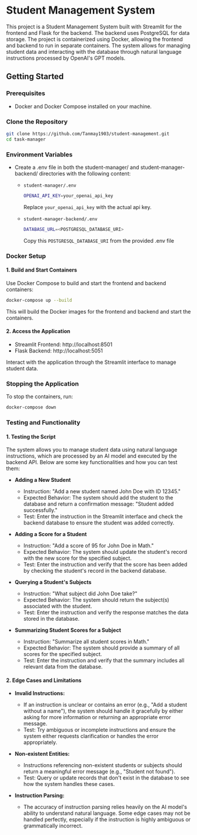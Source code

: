 # Student Management System

This project is a Student Management System built with Streamlit for the frontend and Flask for the backend. The backend uses PostgreSQL for data storage. The project is containerized using Docker, allowing the frontend and backend to run in separate containers. The system allows for managing student data and interacting with the database through natural language instructions processed by OpenAI's GPT models.

## Getting Started

### Prerequisites
- Docker and Docker Compose installed on your machine.

### Clone the Repository
```bash
git clone https://github.com/Tanmay1903/student-management.git
cd task-manager
```

### Environment Variables
 - Create a .env file in both the student-manager/ and student-manager-backend/ directories with the following content:
   - `student-manager/.env`
     
     ```bash
     OPENAI_API_KEY=your_openai_api_key
     ```
     Replace `your_openai_api_key` with the actual api key.
   - `student-manager-backend/.env`
     
     ```bash
     DATABASE_URL=<POSTGRESQL_DATABASE_URI>
     ```
     Copy this `POSTGRESQL_DATABASE_URI` from the provided .env file

### Docker Setup
#### 1. Build and Start Containers
Use Docker Compose to build and start the frontend and backend containers:

```bash
docker-compose up --build
```
This will build the Docker images for the frontend and backend and start the containers.

#### 2. Access the Application
- Streamlit Frontend: http://localhost:8501
- Flask Backend: http://localhost:5051

Interact with the application through the Streamlit interface to manage student data.

### Stopping the Application
To stop the containers, run:
```bash
docker-compose down
```

### Testing and Functionality
#### 1. Testing the Script
The system allows you to manage student data using natural language instructions, which are processed by an AI model and executed by the backend API. Below are some key functionalities and how you can test them:

- **Adding a New Student**
  - Instruction: "Add a new student named John Doe with ID 12345."
  - Expected Behavior: The system should add the student to the database and return a confirmation message: "Student added successfully."
  - Test: Enter the instruction in the Streamlit interface and check the backend database to ensure the student was added correctly.

- **Adding a Score for a Student**
  - Instruction: "Add a score of 95 for John Doe in Math."
  - Expected Behavior: The system should update the student's record with the new score for the specified subject.
  - Test: Enter the instruction and verify that the score has been added by checking the student's record in the backend database.

- **Querying a Student's Subjects**
  - Instruction: "What subject did John Doe take?"
  - Expected Behavior: The system should return the subject(s) associated with the student.
  - Test: Enter the instruction and verify the response matches the data stored in the database.

- **Summarizing Student Scores for a Subject**
  - Instruction: "Summarize all student scores in Math."
  - Expected Behavior: The system should provide a summary of all scores for the specified subject.
  - Test: Enter the instruction and verify that the summary includes all relevant data from the database.

#### 2. Edge Cases and Limitations
- **Invalid Instructions:**
  - If an instruction is unclear or contains an error (e.g., "Add a student without a name"), the system should handle it gracefully by either asking for more information or returning an appropriate error message.
  - Test: Try ambiguous or incomplete instructions and ensure the system either requests clarification or handles the error appropriately.

- **Non-existent Entities:**
  - Instructions referencing non-existent students or subjects should return a meaningful error message (e.g., "Student not found").
  - Test: Query or update records that don't exist in the database to see how the system handles these cases.

- **Instruction Parsing:**
  - The accuracy of instruction parsing relies heavily on the AI model's ability to understand natural language. Some edge cases may not be handled perfectly, especially if the instruction is highly ambiguous or grammatically incorrect.
